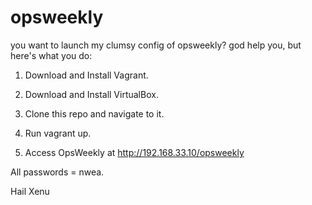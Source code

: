 # opsweekly

you want to launch my clumsy config of opsweekly? god help you, but here's what you do:

1. Download and Install Vagrant.

2. Download and Install VirtualBox.

3. Clone this repo and navigate to it.

4. Run vagrant up.

5. Access OpsWeekly at http://192.168.33.10/opsweekly

All passwords = nwea.

Hail Xenu
